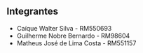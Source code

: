 ## Integrantes
- Caíque Walter Silva - RM550693
- Guilherme Nobre Bernardo - RM98604
- Matheus José de Lima Costa - RM551157